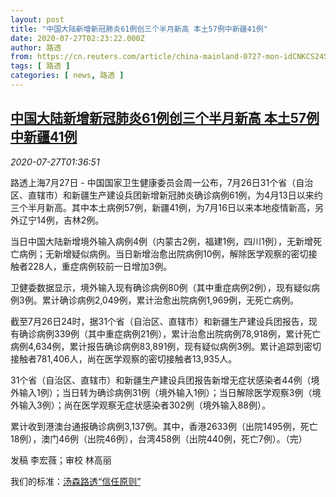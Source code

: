 ```yaml
---
layout: post
title: "中国大陆新增新冠肺炎61例创三个半月新高 本土57例中新疆41例"
date: 2020-07-27T02:23:22.000Z
author: 路透
from: https://cn.reuters.com/article/china-mainland-0727-mon-idCNKCS24S04D
tags: [ 路透 ]
categories: [ news, 路透 ]
---
```

<!--1595816602000-->
[中国大陆新增新冠肺炎61例创三个半月新高 本土57例中新疆41例](https://cn.reuters.com/article/china-mainland-0727-mon-idCNKCS24S04D)
------

<div>
<div><i>2020-07-27T01:36:51</i></div><div class="StandardArticleBody_body"><p>路透上海7月27日 - 中国国家卫生健康委员会周一公布，7月26日31个省（自治区、直辖市）和新疆生产建设兵团新增新冠肺炎确诊病例61例，为4月13日以来约三个半月新高。其中本土病例57例，新疆41例，为7月16日以来本地疫情新高，另外辽宁14例，吉林2例。 </p><p>当日中国大陆新增境外输入病例4例（内蒙古2例，福建1例，四川1例），无新增死亡病例；无新增疑似病例。当日新增治愈出院病例10例，解除医学观察的密切接触者228人，重症病例较前一日增加3例。     </p><p>卫健委数据显示，境外输入现有确诊病例80例（其中重症病例2例），现有疑似病例3例。累计确诊病例2,049例，累计治愈出院病例1,969例，无死亡病例。 </p><p>截至7月26日24时，据31个省（自治区、直辖市）和新疆生产建设兵团报告，现有确诊病例339例（其中重症病例21例），累计治愈出院病例78,918例，累计死亡病例4,634例，累计报告确诊病例83,891例，现有疑似病例3例。累计追踪到密切接触者781,406人，尚在医学观察的密切接触者13,935人。 </p><p>31个省（自治区、直辖市）和新疆生产建设兵团报告新增无症状感染者44例（境外输入1例）；当日转为确诊病例31例（境外输入1例）；当日解除医学观察3例（境外输入3例）；尚在医学观察无症状感染者302例（境外输入88例）。 </p><p>累计收到港澳台通报确诊病例3,137例。其中，香港2633例（出院1495例，死亡18例），澳门46例（出院46例），台湾458例（出院440例，死亡7例）。（完）     </p><div class="Attribution_container"><div class="Attribution_attribution"><p class="Attribution_content">发稿 李宏薇；审校 林高丽</p></div></div><div class="StandardArticleBody_trustBadgeContainer"><span class="StandardArticleBody_trustBadgeTitle">我们的标准：</span><span class="trustBadgeUrl"><a href="https://www.thomsonreuters.cn/content/dam/openweb/documents/pdf/china/brochures/about-us-1.pdf">汤森路透“信任原则”</a></span></div></div>
</div>
